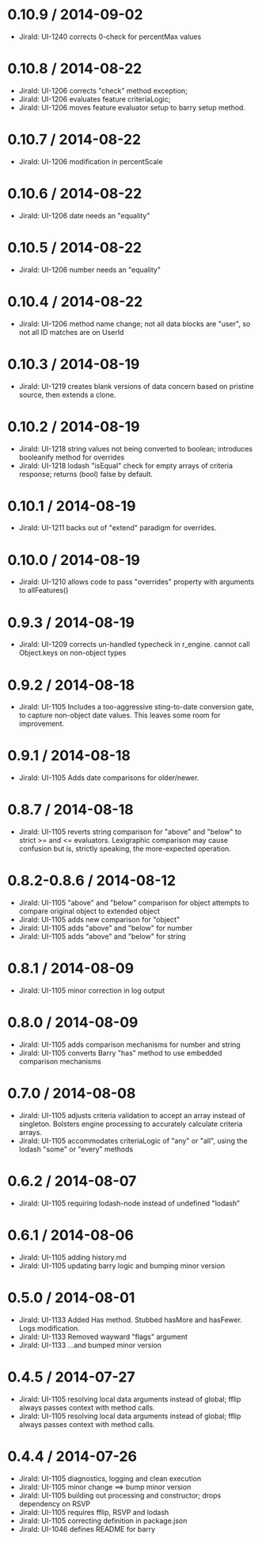 0.10.9 / 2014-09-02
========================
 * JiraId: UI-1240 corrects 0-check for percentMax values
 
0.10.8 / 2014-08-22
========================
 * JiraId: UI-1206 corrects "check" method exception; 
 * JiraId: UI-1206 evaluates feature criteriaLogic; 
 * JiraId: UI-1206 moves feature evaluator setup to barry setup method.

0.10.7 / 2014-08-22
========================
 * JiraId: UI-1206 modification in percentScale  

0.10.6 / 2014-08-22
========================
 * JiraId: UI-1206 date needs an "equality"  

0.10.5 / 2014-08-22
========================
 * JiraId: UI-1206 number needs an "equality"  

0.10.4 / 2014-08-22
========================
 * JiraId: UI-1206 method name change; not all data blocks are "user", so not all ID matches are on UserId 

0.10.3 / 2014-08-19
========================
 * JiraId: UI-1219 creates blank versions of data concern based on pristine source, then extends a clone.

0.10.2 / 2014-08-19
========================
 * JiraId: UI-1218 string values not being converted to boolean; introduces booleanify method for overrides
 * JiraId: UI-1218 lodash "isEqual" check for empty arrays of criteria response; returns (bool) false by default.

0.10.1 / 2014-08-19
========================
 * JiraId: UI-1211 backs out of "extend" paradigm for overrides.

0.10.0 / 2014-08-19
========================
 * JiraId: UI-1210 allows code to pass "overrides" property with arguments to allFeatures()

0.9.3 / 2014-08-19
========================
 * JiraId: UI-1209 corrects un-handled typecheck in r_engine.  cannot call Object.keys on non-object types
 
 0.9.2 / 2014-08-18
========================
 * JiraId: UI-1105 Includes a too-aggressive sting-to-date conversion gate, to capture non-object date values.  This leaves some room for improvement.
 
 0.9.1 / 2014-08-18
========================
 * JiraId: UI-1105 Adds date comparisons for older/newer.

0.8.7 / 2014-08-18
========================
 * JiraId: UI-1105 reverts string comparison for "above" and "below" to strict >= and <= evaluators.  Lexigraphic comparison may cause confusion but is, strictly speaking, the more-expected operation.

0.8.2-0.8.6 / 2014-08-12
========================
 * JiraId: UI-1105 "above" and "below" comparison for object attempts to compare original object to extended object
 * JiraId: UI-1105 adds new comparison for "object"
 * JiraId: UI-1105 adds "above" and "below" for number
 * JiraId: UI-1105 adds "above" and "below" for string

0.8.1 / 2014-08-09
==================
 * JiraId: UI-1105 minor correction in log output
 
0.8.0 / 2014-08-09
==================
 * JiraId: UI-1105 adds comparison mechanisms for number and string
 * JiraId: UI-1105 converts Barry "has" method to use embedded comparison mechanisms

0.7.0 / 2014-08-08
==================
 * JiraId: UI-1105 adjusts criteria validation to accept an array instead of singleton.  Bolsters engine processing to accurately calculate criteria arrays.
 * JiraId: UI-1105 accommodates criteriaLogic of "any" or "all", using the lodash "some" or "every" methods
 

0.6.2 / 2014-08-07
==================
 * JiraId: UI-1105 requiring lodash-node instead of undefined "lodash"

0.6.1 / 2014-08-06
==================
 * JiraId: UI-1105 adding history.md
 * JiraId: UI-1105 updating barry logic and bumping minor version

0.5.0 / 2014-08-01
==================

 * JiraId: UI-1133 Added Has method.  Stubbed hasMore and hasFewer.  Logs modification.
 * JiraId: UI-1133 Removed wayward "flags" argument
 * JiraId: UI-1133 ...and bumped minor version

0.4.5 / 2014-07-27
==================

 * JiraId: UI-1105 resolving local data arguments instead of global; fflip always passes context with method calls.
 * JiraId: UI-1105 resolving local data arguments instead of global; fflip always passes context with method calls.

0.4.4 / 2014-07-26
==================
 * JiraId: UI-1105 diagnostics, logging and clean execution
 * JiraId: UI-1105 minor change ==> bump minor version
 * JiraId: UI-1105 building out processing and constructor; drops dependency on RSVP
 * JiraId: UI-1105 requires fflip, RSVP and lodash
 * JiraId: UI-1105 correcting definition in package.json
 * JiraId: UI-1046 defines README for barry